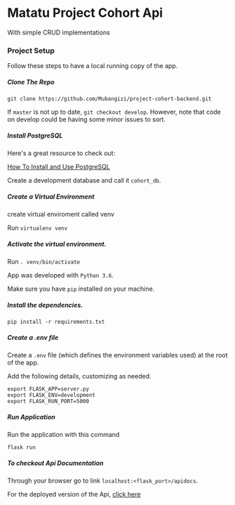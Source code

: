 # Matatu Project Cohort Api
With simple CRUD implementations

### Project Setup

Follow these steps to have a local running copy of the app.

##### Clone The Repo

`git clone https://github.com/Mubangizi/project-cohort-backend.git`

If `master` is not up to date, `git checkout develop`. However, note that code on develop could be having some minor issues to sort.

##### Install PostgreSQL

Here's a great resource to check out:

[How To Install and Use PostgreSQL](https://www.digitalocean.com/community/tutorials/how-to-install-and-use-postgresql-on-ubuntu-18-04)

Create a development database and call it `cohort_db`.

##### Create a Virtual Environment

create virtual enviroment called venv

Run `virtualenv venv`

##### Activate the virtual environment.

Run `. venv/bin/activate`

App was developed with `Python 3.6`.

Make sure you have `pip` installed on your machine.

##### Install the dependencies.

`pip install -r requirements.txt`

##### Create a .env file
Create a `.env` file (which defines the environment variables used) at the root of the app.

Add the following details, customizing as needed.

```
export FLASK_APP=server.py
export FLASK_ENV=development
export FLASK_RUN_PORT=5000
```

##### Run Application
 
Run the application with this command

`flask run`

##### To checkout Api Documentation

Through your browser go to link `localhost:<flask_port>/apidocs`.

For the deployed version of the Api, [click here](https://project-cohort-backend.herokuapp.com/apidocs/)
